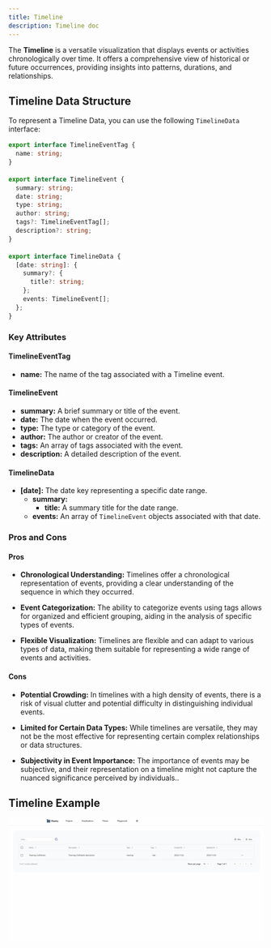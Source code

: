 ```yaml
---
title: Timeline
description: Timeline doc
---
```


The **Timeline** is a versatile visualization that displays events or activities chronologically over time. It offers a comprehensive view of historical or future occurrences, providing insights into patterns, durations, and relationships.


## Timeline Data Structure

To represent a Timeline Data, you can use the following `TimelineData` interface:

```typescript
export interface TimelineEventTag {
  name: string;
}

export interface TimelineEvent {
  summary: string;            
  date: string;               
  type: string;                
  author: string;             
  tags?: TimelineEventTag[];  
  description?: string;        
}

export interface TimelineData {
  [date: string]: {
    summary?: {
      title?: string;  
    };
    events: TimelineEvent[]; 
  };
}
```
### Key Attributes

#### TimelineEventTag
- **name:** The name of the tag associated with a Timeline event.

#### TimelineEvent
- **summary:** A brief summary or title of the event.
- **date:** The date when the event occurred.
- **type:** The type or category of the event.
- **author:** The author or creator of the event.
- **tags:** An array of tags associated with the event.
- **description:** A detailed description of the event.

#### TimelineData
- **[date]:** The date key representing a specific date range.
  - **summary:**
    - **title:** A summary title for the date range.
  - **events:** An array of `TimelineEvent` objects associated with that date.

### Pros and Cons

#### Pros
- **Chronological Understanding:** Timelines offer a chronological representation of events, providing a clear understanding of the sequence in which they occurred.

- **Event Categorization:** The ability to categorize events using tags allows for organized and efficient grouping, aiding in the analysis of specific types of events.

- **Flexible Visualization:** Timelines are flexible and can adapt to various types of data, making them suitable for representing a wide range of events and activities.

#### Cons
- **Potential Crowding:** In timelines with a high density of events, there is a risk of visual clutter and potential difficulty in distinguishing individual events.

- **Limited for Certain Data Types:** While timelines are versatile, they may not be the most effective for representing certain complex relationships or data structures.

- **Subjectivity in Event Importance:** The importance of events may be subjective, and their representation on a timeline might not capture the nuanced significance perceived by individuals..

## Timeline Example

![Timeline Example](/src/assets/tree-map.gif)